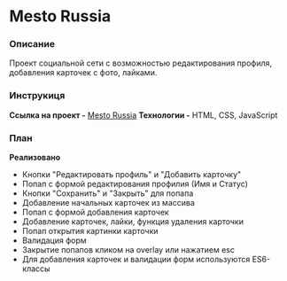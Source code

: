 # Mesto Russia

### Описание
Проект социальной сети с возможностью редактирования профиля, добавления карточек с фото, лайками.

### Инструкиця
**Ссылка на проект -** [Mesto Russia](https://artknz.github.io/mesto/index.html)
**Технологии -** HTML, CSS, JavaScript

### План
**Реализовано**
* Кнопки "Редактировать профиль" и "Добавить карточку"
* Попап с формой редактирования профилия (Имя и Статус)
* Кнопки "Сохранить" и "Закрыть" для попапа
* Добавление начальных карточек из массива
* Попап с формой добавления карточек
* Добавление карточек, лайки, функция удаления карточки
* Попап открытия картинки карточки
* Валидация форм
* Закрытие попапов кликом на overlay или нажатием esc
* Для добавления карточек и валидации форм используются ES6-классы
